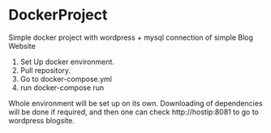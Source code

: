 # DockerProject
Simple docker project with wordpress + mysql connection of simple Blog Website


1. Set Up docker environment.
2. Pull repository.
3. Go to docker-compose.yml 
4. run docker-compose run

Whole environment will be set up on its own. Downloading of dependencies will be done if required, and then one can check http://hostip:8081 to go to wordpress blogsite.
